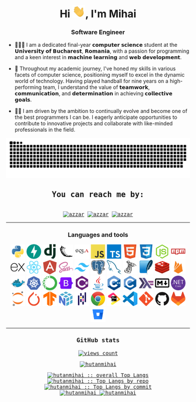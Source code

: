 <h1 align="center">Hi <img width="35" src="https://github.com/hutanmihai/hutanmihai/blob/main/waving.gif" alt="hutanmihai">, I'm Mihai</h1>
<h3 align="center">Software Engineer</h3>

- 👨🏽‍🎓 I am a dedicated final-year 𝗰𝗼𝗺𝗽𝘂𝘁𝗲𝗿 𝘀𝗰𝗶𝗲𝗻𝗰𝗲 student at the 𝗨𝗻𝗶𝘃𝗲𝗿𝘀𝗶𝘁𝘆 𝗼𝗳 𝗕𝘂𝗰𝗵𝗮𝗿𝗲𝘀𝘁, 𝗥𝗼𝗺𝗮𝗻𝗶𝗮, with a passion for
  programming and a keen interest in 𝗺𝗮𝗰𝗵𝗶𝗻𝗲 𝗹𝗲𝗮𝗿𝗻𝗶𝗻𝗴 and 𝘄𝗲𝗯 𝗱𝗲𝘃𝗲𝗹𝗼𝗽𝗺𝗲𝗻𝘁.

- 🔮 Throughout my academic journey, I've honed my skills in various facets of computer science, positioning myself to
  excel in the dynamic world of technology. Having played handball for nine years on a high-performing team, I
  understand the value of 𝘁𝗲𝗮𝗺𝘄𝗼𝗿𝗸, 𝗰𝗼𝗺𝗺𝘂𝗻𝗶𝗰𝗮𝘁𝗶𝗼𝗻, and 𝗱𝗲𝘁𝗲𝗿𝗺𝗶𝗻𝗮𝘁𝗶𝗼𝗻 in achieving 𝗰𝗼𝗹𝗹𝗲𝗰𝘁𝗶𝘃𝗲 𝗴𝗼𝗮𝗹𝘀.

- 👨‍💻 I am driven by the ambition to continually evolve and become one of the best programmers I can be. I eagerly
  anticipate opportunities to contribute to innovative projects and collaborate with like-minded professionals in the
  field.</h4>

<div align="center">
  <img  src="https://github.com/hutanmihai/hutanmihai/blob/main/grid-snake.svg" alt="snake" />
</div>

<div>
  <samp>
    <h2 align="center">You can reach me by:</h2>
    <div align="center">
      <br/>
      <a href="https://www.linkedin.com/in/hutanmihai/" target="blank"><img align="center"
         src="https://img.shields.io/badge/linkedin-%231DA1F2.svg?style=for-the-badge&logo=linkedin&logoColor=white"
         alt="azzar" height="30"/></a>
      <a href="mailto:hutanmihai29@gmail.com" target="blank"><img align="center"
         src="https://img.shields.io/badge/gmail-EA4335.svg?style=for-the-badge&logo=gmail&logoColor=white"
         alt="azzar" height="30"/></a>
      <a href="https://www.instagram.com/mihai_pini/" target="blank"><img align="center"
         src="https://img.shields.io/badge/instagram-%23E4405F.svg?style=for-the-badge&logo=Instagram&logoColor=white"
         alt="azzar" height="30"/></a>
    </div>
  </samp>
</div>

-----

<div align="center">
  <h3>Languages and tools</h3>
  <div align="center">
    <img src="https://raw.githubusercontent.com/devicons/devicon/master/icons/python/python-original.svg" alt="python" width="40" height="40"/>
    <img src="https://raw.githubusercontent.com/devicons/devicon/master/icons/fastapi/fastapi-original.svg" alt="fastapi" width="40" height="40"/>
    <img src="https://raw.githubusercontent.com/devicons/devicon/master/icons/django/django-plain.svg" alt="django" width="40" height="40"/>
    <img src="https://raw.githubusercontent.com/devicons/devicon/master/icons/flask/flask-original.svg" alt="flask" width="40" height="40"/>
    <img src="https://raw.githubusercontent.com/devicons/devicon/master/icons/sqlalchemy/sqlalchemy-original.svg" alt="sqlalchemy" width="40" height="40"/>
    <img src="https://raw.githubusercontent.com/devicons/devicon/master/icons/javascript/javascript-original.svg" alt="javascript" width="40" height="40"/>
    <img src="https://raw.githubusercontent.com/devicons/devicon/master/icons/typescript/typescript-original.svg" alt="typescript" width="40" height="40"/>
    <img src="https://raw.githubusercontent.com/devicons/devicon/master/icons/html5/html5-original.svg" alt="html5" width="40" height="40"/>
    <img src="https://raw.githubusercontent.com/devicons/devicon/master/icons/css3/css3-original.svg" alt="css3" width="40" height="40"/>
    <img src="https://raw.githubusercontent.com/devicons/devicon/master/icons/nodejs/nodejs-original.svg" alt="nodejs" width="40" height="40"/>
    <img src="https://raw.githubusercontent.com/devicons/devicon/master/icons/npm/npm-original-wordmark.svg" alt="npm" width="40" height="40"/>
    <img src="https://raw.githubusercontent.com/devicons/devicon/master/icons/express/express-original.svg" alt="expressjs" width="40" height="40"/>
    <img src="https://raw.githubusercontent.com/devicons/devicon/master/icons/react/react-original.svg" alt="reactjs" width="40" height="40"/>
    <img src="https://raw.githubusercontent.com/devicons/devicon/master/icons/angularjs/angularjs-plain.svg" alt="angular" width="40" height="40"/>
    <img src="https://raw.githubusercontent.com/devicons/devicon/master/icons/sass/sass-original.svg" alt="scss" width="40" height="40"/>
    <img src="https://raw.githubusercontent.com/devicons/devicon/master/icons/tailwindcss/tailwindcss-plain.svg" alt="tailwindcss" width="40" height="40"/>
    <img src="https://raw.githubusercontent.com/devicons/devicon/master/icons/postgresql/postgresql-original.svg" alt="postgresql" width="40" height="40"/>
    <img src="https://raw.githubusercontent.com/devicons/devicon/master/icons/mysql/mysql-original.svg" alt="mysql" width="40" height="40"/>
    <img src="https://raw.githubusercontent.com/devicons/devicon/master/icons/microsoftsqlserver/microsoftsqlserver-plain.svg" alt="sqlserver" width="40" height="40"/>
    <img src="https://raw.githubusercontent.com/devicons/devicon/master/icons/sqlite/sqlite-original.svg" alt="sqlite" width="40" height="40"/>
    <img src="https://raw.githubusercontent.com/devicons/devicon/master/icons/redis/redis-original.svg" alt="redis" width="40" height="40"/>
    <img src="https://raw.githubusercontent.com/devicons/devicon/master/icons/firebase/firebase-plain.svg" alt="firebase" width="40" height="40"/>
    <img src="https://raw.githubusercontent.com/devicons/devicon/master/icons/docker/docker-original.svg" alt="docker" width="40" height="40"/>
    <img src="https://raw.githubusercontent.com/devicons/devicon/master/icons/kubernetes/kubernetes-plain.svg" alt="kubernetes" width="40" height="40"/>
    <img src="https://raw.githubusercontent.com/devicons/devicon/master/icons/anaconda/anaconda-original.svg" alt="anaconda" width="40" height="40"/>
    <img src="https://raw.githubusercontent.com/devicons/devicon/master/icons/bootstrap/bootstrap-original.svg" alt="bootstrap" width="40" height="40"/>
    <img src="https://raw.githubusercontent.com/devicons/devicon/master/icons/csharp/csharp-plain.svg" alt="csharp" width="40" height="40"/>
    <img src="https://raw.githubusercontent.com/devicons/devicon/master/icons/java/java-original.svg" alt="java" width="40" height="40"/>
    <img src="https://raw.githubusercontent.com/devicons/devicon/master/icons/cplusplus/cplusplus-original.svg" alt="cpp" width="40" height="40"/>
    <img src="https://raw.githubusercontent.com/devicons/devicon/master/icons/c/c-original.svg" alt="c" width="40 height="40"/>
    <img src="https://raw.githubusercontent.com/devicons/devicon/master/icons/haskell/haskell-original.svg" alt="haskell" width="40" height="40"/>
    <img src="https://raw.githubusercontent.com/devicons/devicon/master/icons/markdown/markdown-original.svg" alt="markdown" width="40" height="40"/>
    <img src="https://raw.githubusercontent.com/devicons/devicon/master/icons/dotnetcore/dotnetcore-original.svg" alt="dotnetcore" width="40" height="40"/>
    <img src="https://raw.githubusercontent.com/devicons/devicon/master/icons/jupyter/jupyter-original.svg" alt="jupyter" width="40" height="40"/>
    <img src="https://raw.githubusercontent.com/devicons/devicon/master/icons/pytorch/pytorch-original.svg" alt="pytorch" width="40" height="40"/>
    <img src="https://raw.githubusercontent.com/devicons/devicon/master/icons/tensorflow/tensorflow-original.svg" alt="tensorflow" width="40" height="40"/>
    <img src="https://raw.githubusercontent.com/devicons/devicon/master/icons/numpy/numpy-original.svg" alt="numpy" width="40" height="40"/>
    <img src="https://raw.githubusercontent.com/devicons/devicon/master/icons/pandas/pandas-original.svg" alt="pandas" width="40" height="40"/>
    <img src="https://raw.githubusercontent.com/devicons/devicon/master/icons/chrome/chrome-original.svg" alt="chrome" width="40" height="40"/>
    <img src="https://raw.githubusercontent.com/devicons/devicon/master/icons/jetbrains/jetbrains-original.svg" alt="jetbrains" width="40" height="40"/>
    <img src="https://raw.githubusercontent.com/devicons/devicon/master/icons/vscode/vscode-original.svg" alt="vscode" width="40" height="40"/>
    <img src="https://raw.githubusercontent.com/devicons/devicon/master/icons/git/git-original.svg" alt="git" width="40" height="40"/>
    <img src="https://raw.githubusercontent.com/devicons/devicon/master/icons/github/github-original.svg" alt="github" width="40" height="40"/>
    <img src="https://raw.githubusercontent.com/devicons/devicon/master/icons/gitlab/gitlab-original.svg" alt="gitlab" width="40" height="40"/>
    <img src="https://raw.githubusercontent.com/devicons/devicon/master/icons/bitbucket/bitbucket-original.svg" alt="bitbucket" width="40" height="40"/>
  </div>
</div>

-----

<div>
  <samp>
    <h3 align="center"> GitHub stats </h3>
    <div align="center">
      <a href="https://github.com/hutanmihai" target="blank"><img align="center" 
     src="https://komarev.com/ghpvc/?username=hutanmihai&style=for-the-badge&label=PROFILE+VIEWS" height="25"
     alt="views count" /></a>
    <p align="center"> <a href="https://github.com/ryo-ma/github-profile-trophy"><img src="https://github-profile-trophy.vercel.app/?username=hutanmihai&theme=tokyonight" alt="hutanmihai" /></a></p>
    </div>
    <div align="center">
      <a href="https://github.com/hutanmihai/">
        <img src="https://github-readme-stats.vercel.app/api/top-langs/?username=hutanmihai&langs_count=6&theme=tokyonight&layout=compact&hide_border=true"
        alt="hutanmihai :: overall Top Langs " /></a>
    </div>
    <div align="center">
      <a href="https://github.com/hutanmihai/">
      <img width="45%" src="https://github-profile-summary-cards.vercel.app/api/cards/repos-per-language?username=hutanmihai&theme=tokyonight&layout=compact&hide_border=true"
      alt="hutanmihai :: Top Langs by repo" />
      <img width="45%" src="https://github-profile-summary-cards.vercel.app/api/cards/most-commit-language?username=hutanmihai&theme=tokyonight&layout=compact&hide_border=true"
      alt="hutanmihai :: Top Langs by commit" />
      </a>
    </div>
    <div align="center">
      <a href="https://github.com/hutanmihai/">
      <img width="45%" src="https://github-readme-stats.vercel.app/api?username=hutanmihai&show_icons=true&theme=tokyonight&hide_border=true"  alt="hutanmihai"/>
      <img width="45%" src="https://github-readme-streak-stats.herokuapp.com/?user=hutanmihai&theme=tokyonight&hide_border=true"  alt="hutanmihai"/>
      </a>
   </div>
   <br>
   </samp>
</div>    

